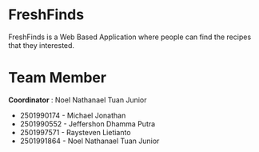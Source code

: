 # FreshFinds
FreshFinds is a Web Based Application where people can find the recipes that they interested.

# Team Member
**Coordinator** :  Noel Nathanael Tuan Junior
- 2501990174 - Michael Jonathan
- 2501990552 - Jeffershon Dhamma Putra
- 2501997571 - Raysteven Lietianto
- 2501991864 - Noel Nathanael Tuan Junior
